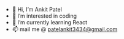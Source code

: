 - 👋 Hi, I’m Ankit Patel
- 👀 I’m interested in coding
- 🌱 I’m currently learning React
- 📫 mail me @ patelankit3434@gmail.com

<!---
askforanky/askforanky is a ✨ special ✨ repository because its `README.md` (this file) appears on your GitHub profile.
You can click the Preview link to take a look at your changes.
--->
